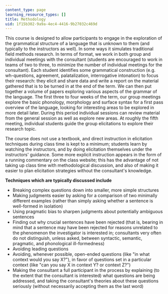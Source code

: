 ```yaml
---
content_type: page
learning_resource_types: []
title: Methodology
uid: 1f15b302-9a9a-4ec4-4416-9b27032c469d
---
```


This course is designed to allow participants to engage in the exploration of the grammatical structure of a language that is unknown to them (and typically to the instructors as well). In some ways it simulates traditional field methods research. In terms of format, we work in both group and individual meetings with the consultant (students are encouraged to work in teams of two to three, to minimize the number of individual meetings for the consultant). Each student identifies some grammatical construction (e.g. wh-questions, agreement, palatalization, interrogative intonation) to focus their research: they elicit and share data and write a report on the material gathered that is to be turned in at the end of the term. We can then put together a volume of papers exploring various aspects of the grammar of the language. The first three to four weeks of the term, our group meetings explore the basic phonology, morphology and surface syntax for a first pass overview of the language, looking for interesting areas to be explored in more detail later. During this period individual sessions can review material from the general session as well as explore new areas. At roughly the fifth meeting, individual students guide the group elicitations to explore their research topic.

The course does not use a textbook, and direct instruction in elicitation techniques during class time is kept to a minimum; students learn by watching the instructors, and by doing elicitation themselves under the instructors' guidance. Some more explicit instruction appears in the form of a running commentary on the class website; this has the advantage of not taking up class time with methodological discussion, and also of making it easier to plan elicitation strategies without the consultant's knowledge.

**Techniques which are typically discussed include**

*   Breaking complex questions down into smaller, more simple structures
*   Making judgments easier by asking for a comparison of two minimally different examples (rather than simply asking whether a sentence is well-formed in isolation)
*   Using pragmatic bias to sharpen judgments about potentially ambiguous sentences
*   Finding out why crucial sentences have been rejected (that is, bearing in mind that a sentence may have been rejected for reasons unrelated to the phenomenon the investigator is interested in; consultants very often do not distinguish, unless asked, between syntactic, semantic, pragmatic, and phonological ill-formedness)
*   Avoiding leading questions
*   Avoiding, whenever possible, open-ended questions (like "in what context would you say X?"), in favor of questions set in a particular context (like "can you say X in context Y? or context Z?")
*   Making the consultant a full participant in the process by explaining (to the extent that the consultant is interested) what questions are being addressed, and taking the consultant's theories about these questions seriously (without necessarily accepting them as the last word)